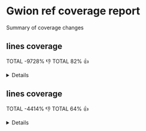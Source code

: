# Gwion ref coverage report

Summary of coverage changes

## lines coverage

TOTAL -9728% :-1:
TOTAL 82% :+1:

<details>
|file|diff|status|
|---|---|---|
|[src/arg.c](https://Gwion.github.io/gwion-coverage-report/ref/index.src_arg.c.html)|-12%|:-1:|
|[src/clean.c](https://Gwion.github.io/gwion-coverage-report/ref/index.src_clean.c.html)|-5%|:+1:|
|[src/compile.c](https://Gwion.github.io/gwion-coverage-report/ref/index.src_compile.c.html)|-30%|:-1:|
|[src/emit/emit.c](https://Gwion.github.io/gwion-coverage-report/ref/index.src_emit_emit.c.html)|-8%|:-1:|
|[src/emit/kind.c](https://Gwion.github.io/gwion-coverage-report/ref/index.src_emit_kind.c.html)|100%|:+1:|
|[src/emit/memoize.c](https://Gwion.github.io/gwion-coverage-report/ref/index.src_emit_memoize.c.html)|100%|:+1:|
|[src/env/context.c](https://Gwion.github.io/gwion-coverage-report/ref/index.src_env_context.c.html)|100%|:+1:|
|[src/env/env.c](https://Gwion.github.io/gwion-coverage-report/ref/index.src_env_env.c.html)|100%|:+1:|
|[src/env/env_utils.c](https://Gwion.github.io/gwion-coverage-report/ref/index.src_env_env_utils.c.html)|84%|:-1:|
|[src/env/envset.c](https://Gwion.github.io/gwion-coverage-report/ref/index.src_env_envset.c.html)|-8%|:+1:|
|[src/env/func.c](https://Gwion.github.io/gwion-coverage-report/ref/index.src_env_func.c.html)|-10%|:-1:|
|[src/env/nspc.c](https://Gwion.github.io/gwion-coverage-report/ref/index.src_env_nspc.c.html)|-2%|:+1:|
|[src/env/trait.c](https://Gwion.github.io/gwion-coverage-report/ref/index.src_env_trait.c.html)|-94%|:-1:|
|[src/env/tupleform.c](https://Gwion.github.io/gwion-coverage-report/ref/index.src_env_tupleform.c.html)|100%|:+1:|
|[src/env/type.c](https://Gwion.github.io/gwion-coverage-report/ref/index.src_env_type.c.html)|-1%|:+1:|
|[src/env/value.c](https://Gwion.github.io/gwion-coverage-report/ref/index.src_env_value.c.html)|-3%|:-1:|
|[src/gwion.c](https://Gwion.github.io/gwion-coverage-report/ref/index.src_gwion.c.html)|-9%|:+1:|
|[src/gwiondata.c](https://Gwion.github.io/gwion-coverage-report/ref/index.src_gwiondata.c.html)|66%|:-1:|
|[src/import/cleaner.c](https://Gwion.github.io/gwion-coverage-report/ref/index.src_import_cleaner.c.html)|-22%|:-1:|
|[src/import/import_cdef.c](https://Gwion.github.io/gwion-coverage-report/ref/index.src_import_import_cdef.c.html)|-14%|:+1:|
|[src/import/import_checker.c](https://Gwion.github.io/gwion-coverage-report/ref/index.src_import_import_checker.c.html)|-36%|:+1:|
|[src/import/import_enum.c](https://Gwion.github.io/gwion-coverage-report/ref/index.src_import_import_enum.c.html)|-6%|:+1:|
|[src/import/import_fdef.c](https://Gwion.github.io/gwion-coverage-report/ref/index.src_import_import_fdef.c.html)|-24%|:+1:|
|[src/import/import_internals.c](https://Gwion.github.io/gwion-coverage-report/ref/index.src_import_import_internals.c.html)|-47%|:+1:|
|[src/import/import_item.c](https://Gwion.github.io/gwion-coverage-report/ref/index.src_import_import_item.c.html)|-21%|:+1:|
|[src/import/import_oper.c](https://Gwion.github.io/gwion-coverage-report/ref/index.src_import_import_oper.c.html)|-35%|:+1:|
|[src/import/import_special.c](https://Gwion.github.io/gwion-coverage-report/ref/index.src_import_import_special.c.html)|-26%|:+1:|
|[src/import/import_tdef.c](https://Gwion.github.io/gwion-coverage-report/ref/index.src_import_import_tdef.c.html)|-100%|:-1:|
|[src/import/import_type.c](https://Gwion.github.io/gwion-coverage-report/ref/index.src_import_import_type.c.html)|-16%|:-1:|
|[src/import/import_udef.c](https://Gwion.github.io/gwion-coverage-report/ref/index.src_import_import_udef.c.html)|-15%|:-1:|
|[src/lib/array.c](https://Gwion.github.io/gwion-coverage-report/ref/index.src_lib_array.c.html)|-41%|:+1:|
|[src/lib/closure.c](https://Gwion.github.io/gwion-coverage-report/ref/index.src_lib_closure.c.html)|-20%|:-1:|
|[src/lib/deep_equal.c](https://Gwion.github.io/gwion-coverage-report/ref/index.src_lib_deep_equal.c.html)|2%|:+1:|
|[src/lib/dict.c](https://Gwion.github.io/gwion-coverage-report/ref/index.src_lib_dict.c.html)|-30%|:-1:|
|[src/lib/engine.c](https://Gwion.github.io/gwion-coverage-report/ref/index.src_lib_engine.c.html)|-12%|:-1:|
|[src/lib/event.c](https://Gwion.github.io/gwion-coverage-report/ref/index.src_lib_event.c.html)|43%|:-1:|
|[src/lib/instr.c](https://Gwion.github.io/gwion-coverage-report/ref/index.src_lib_instr.c.html)|-14%|:-1:|
|[src/lib/lib_class.c](https://Gwion.github.io/gwion-coverage-report/ref/index.src_lib_lib_class.c.html)|-43%|:-1:|
|[src/lib/lib_gack.c](https://Gwion.github.io/gwion-coverage-report/ref/index.src_lib_lib_gack.c.html)|-68%|:+1:|
|[src/lib/locale.c](https://Gwion.github.io/gwion-coverage-report/ref/index.src_lib_locale.c.html)|-2%|:-1:|
|[src/lib/modules.c](https://Gwion.github.io/gwion-coverage-report/ref/index.src_lib_modules.c.html)|-34%|:-1:|
|[src/lib/object.c](https://Gwion.github.io/gwion-coverage-report/ref/index.src_lib_object.c.html)|56%|:+1:|
|[src/lib/object_op.c](https://Gwion.github.io/gwion-coverage-report/ref/index.src_lib_object_op.c.html)|-19%|:+1:|
|[src/lib/opfunc.c](https://Gwion.github.io/gwion-coverage-report/ref/index.src_lib_opfunc.c.html)|-17%|:-1:|
|[src/lib/prim.c](https://Gwion.github.io/gwion-coverage-report/ref/index.src_lib_prim.c.html)|-3%|:+1:|
|[src/lib/prim_values.c](https://Gwion.github.io/gwion-coverage-report/ref/index.src_lib_prim_values.c.html)|25%|:-1:|
|[src/lib/ptr.c](https://Gwion.github.io/gwion-coverage-report/ref/index.src_lib_ptr.c.html)|-13%|:+1:|
|[src/lib/ref.c](https://Gwion.github.io/gwion-coverage-report/ref/index.src_lib_ref.c.html)|-34%|:-1:|
|[src/lib/shred.c](https://Gwion.github.io/gwion-coverage-report/ref/index.src_lib_shred.c.html)|-14%|:+1:|
|[src/lib/sift.c](https://Gwion.github.io/gwion-coverage-report/ref/index.src_lib_sift.c.html)|-178%|:-1:|
|[src/lib/string.c](https://Gwion.github.io/gwion-coverage-report/ref/index.src_lib_string.c.html)|-26%|:-1:|
|[src/lib/tmpl_info.c](https://Gwion.github.io/gwion-coverage-report/ref/index.src_lib_tmpl_info.c.html)|-1%|:-1:|
|[src/lib/ugen.c](https://Gwion.github.io/gwion-coverage-report/ref/index.src_lib_ugen.c.html)|-17%|:-1:|
|[src/lib/union.c](https://Gwion.github.io/gwion-coverage-report/ref/index.src_lib_union.c.html)|-12%|:+1:|
|[src/lib/xork.c](https://Gwion.github.io/gwion-coverage-report/ref/index.src_lib_xork.c.html)|-21%|:+1:|
|[src/main.c](https://Gwion.github.io/gwion-coverage-report/ref/index.src_main.c.html)|-2%|:-1:|
|[src/parse/check.c](https://Gwion.github.io/gwion-coverage-report/ref/index.src_parse_check.c.html)|-12%|:-1:|
|[src/parse/check_traits.c](https://Gwion.github.io/gwion-coverage-report/ref/index.src_parse_check_traits.c.html)|-93%|:-1:|
|[src/parse/compat_func.c](https://Gwion.github.io/gwion-coverage-report/ref/index.src_parse_compat_func.c.html)|100%|:+1:|
|[src/parse/default_arg.c](https://Gwion.github.io/gwion-coverage-report/ref/index.src_parse_default_arg.c.html)|-20%|:+1:|
|[src/parse/did_you_mean.c](https://Gwion.github.io/gwion-coverage-report/ref/index.src_parse_did_you_mean.c.html)|-31%|:+1:|
|[src/parse/func_operator.c](https://Gwion.github.io/gwion-coverage-report/ref/index.src_parse_func_operator.c.html)|100%|:+1:|
|[src/parse/func_resolve_tmpl.c](https://Gwion.github.io/gwion-coverage-report/ref/index.src_parse_func_resolve_tmpl.c.html)|-14%|:-1:|
|[src/parse/operator.c](https://Gwion.github.io/gwion-coverage-report/ref/index.src_parse_operator.c.html)|-7%|:+1:|
|[src/parse/scan0.c](https://Gwion.github.io/gwion-coverage-report/ref/index.src_parse_scan0.c.html)|-20%|:+1:|
|[src/parse/scan1.c](https://Gwion.github.io/gwion-coverage-report/ref/index.src_parse_scan1.c.html)|-5%|:+1:|
|[src/parse/scan2.c](https://Gwion.github.io/gwion-coverage-report/ref/index.src_parse_scan2.c.html)|-2%|:+1:|
|[src/parse/spread.c](https://Gwion.github.io/gwion-coverage-report/ref/index.src_parse_spread.c.html)|3%|:+1:|
|[src/parse/traverse.c](https://Gwion.github.io/gwion-coverage-report/ref/index.src_parse_traverse.c.html)|86%|:+1:|
|[src/parse/type_decl.c](https://Gwion.github.io/gwion-coverage-report/ref/index.src_parse_type_decl.c.html)|95%|:+1:|
|[src/pass.c](https://Gwion.github.io/gwion-coverage-report/ref/index.src_pass.c.html)|100%|:+1:|
|[src/plug.c](https://Gwion.github.io/gwion-coverage-report/ref/index.src_plug.c.html)|52%|:+1:|
|[src/soundinfo.c](https://Gwion.github.io/gwion-coverage-report/ref/index.src_soundinfo.c.html)|100%|:+1:|
|[src/vm/driver.c](https://Gwion.github.io/gwion-coverage-report/ref/index.src_vm_driver.c.html)|100%|:+1:|
|[src/vm/gack.c](https://Gwion.github.io/gwion-coverage-report/ref/index.src_vm_gack.c.html)|95%|:+1:|
|[src/vm/shreduler.c](https://Gwion.github.io/gwion-coverage-report/ref/index.src_vm_shreduler.c.html)|100%|:+1:|
|[src/vm/vm.c](https://Gwion.github.io/gwion-coverage-report/ref/index.src_vm_vm.c.html)|82%|:+1:|
|[src/vm/vm_code.c](https://Gwion.github.io/gwion-coverage-report/ref/index.src_vm_vm_code.c.html)|89%|:+1:|
|[src/vm/vm_name.c](https://Gwion.github.io/gwion-coverage-report/ref/index.src_vm_vm_name.c.html)|75%|:+1:|
|[src/vm/vm_shred.c](https://Gwion.github.io/gwion-coverage-report/ref/index.src_vm_vm_shred.c.html)|87%|:+1:|
</details>

## lines coverage

TOTAL -4414% :-1:
TOTAL 64% :+1:

<details>
|file|diff|status|
|---|---|---|
|[src/arg.c](https://Gwion.github.io/gwion-coverage-report/ref/index.src_arg.c.html)|-15%|:-1:|
|[src/clean.c](https://Gwion.github.io/gwion-coverage-report/ref/index.src_clean.c.html)|-9%|:-1:|
|[src/compile.c](https://Gwion.github.io/gwion-coverage-report/ref/index.src_compile.c.html)|-30%|:-1:|
|[src/emit/emit.c](https://Gwion.github.io/gwion-coverage-report/ref/index.src_emit_emit.c.html)|-8%|:-1:|
|[src/emit/emitter.c](https://Gwion.github.io/gwion-coverage-report/ref/index.src_emit_emitter.c.html)|-13%|:+1:|
|[src/emit/escape.c](https://Gwion.github.io/gwion-coverage-report/ref/index.src_emit_escape.c.html)|-4%|:-1:|
|[src/emit/kind.c](https://Gwion.github.io/gwion-coverage-report/ref/index.src_emit_kind.c.html)|100%|:+1:|
|[src/emit/memoize.c](https://Gwion.github.io/gwion-coverage-report/ref/index.src_emit_memoize.c.html)|100%|:+1:|
|[src/env/context.c](https://Gwion.github.io/gwion-coverage-report/ref/index.src_env_context.c.html)|-10%|:+1:|
|[src/env/env.c](https://Gwion.github.io/gwion-coverage-report/ref/index.src_env_env.c.html)|-24%|:-1:|
|[src/env/env_utils.c](https://Gwion.github.io/gwion-coverage-report/ref/index.src_env_env_utils.c.html)|24%|:+1:|
|[src/env/envset.c](https://Gwion.github.io/gwion-coverage-report/ref/index.src_env_envset.c.html)|-23%|:-1:|
|[src/env/func.c](https://Gwion.github.io/gwion-coverage-report/ref/index.src_env_func.c.html)|3%|:+1:|
|[src/env/nspc.c](https://Gwion.github.io/gwion-coverage-report/ref/index.src_env_nspc.c.html)|-12%|:-1:|
|[src/env/trait.c](https://Gwion.github.io/gwion-coverage-report/ref/index.src_env_trait.c.html)|-78%|:-1:|
|[src/env/tupleform.c](https://Gwion.github.io/gwion-coverage-report/ref/index.src_env_tupleform.c.html)|-13%|:+1:|
|[src/env/type.c](https://Gwion.github.io/gwion-coverage-report/ref/index.src_env_type.c.html)|-6%|:+1:|
|[src/env/value.c](https://Gwion.github.io/gwion-coverage-report/ref/index.src_env_value.c.html)|-10%|:-1:|
|[src/gwion.c](https://Gwion.github.io/gwion-coverage-report/ref/index.src_gwion.c.html)|-25%|:+1:|
|[src/gwiondata.c](https://Gwion.github.io/gwion-coverage-report/ref/index.src_gwiondata.c.html)|67%|:-1:|
|[src/import/cleaner.c](https://Gwion.github.io/gwion-coverage-report/ref/index.src_import_cleaner.c.html)|-41%|:-1:|
|[src/import/import_cdef.c](https://Gwion.github.io/gwion-coverage-report/ref/index.src_import_import_cdef.c.html)|-13%|:-1:|
|[src/import/import_checker.c](https://Gwion.github.io/gwion-coverage-report/ref/index.src_import_import_checker.c.html)|-43%|:-1:|
|[src/import/import_enum.c](https://Gwion.github.io/gwion-coverage-report/ref/index.src_import_import_enum.c.html)|-47%|:+1:|
|[src/import/import_fdef.c](https://Gwion.github.io/gwion-coverage-report/ref/index.src_import_import_fdef.c.html)|-40%|:-1:|
|[src/import/import_internals.c](https://Gwion.github.io/gwion-coverage-report/ref/index.src_import_import_internals.c.html)|-40%|:+1:|
|[src/import/import_oper.c](https://Gwion.github.io/gwion-coverage-report/ref/index.src_import_import_oper.c.html)|-47%|:-1:|
|[src/import/import_special.c](https://Gwion.github.io/gwion-coverage-report/ref/index.src_import_import_special.c.html)|-71%|:-1:|
|[src/import/import_tdef.c](https://Gwion.github.io/gwion-coverage-report/ref/index.src_import_import_tdef.c.html)|-88%|:-1:|
|[src/import/import_type.c](https://Gwion.github.io/gwion-coverage-report/ref/index.src_import_import_type.c.html)|-14%|:-1:|
|[src/import/import_udef.c](https://Gwion.github.io/gwion-coverage-report/ref/index.src_import_import_udef.c.html)|-31%|:-1:|
|[src/lib/array.c](https://Gwion.github.io/gwion-coverage-report/ref/index.src_lib_array.c.html)|-30%|:-1:|
|[src/lib/closure.c](https://Gwion.github.io/gwion-coverage-report/ref/index.src_lib_closure.c.html)|-26%|:-1:|
|[src/lib/deep_equal.c](https://Gwion.github.io/gwion-coverage-report/ref/index.src_lib_deep_equal.c.html)|1%|:+1:|
|[src/lib/dict.c](https://Gwion.github.io/gwion-coverage-report/ref/index.src_lib_dict.c.html)|-46%|:-1:|
|[src/lib/engine.c](https://Gwion.github.io/gwion-coverage-report/ref/index.src_lib_engine.c.html)|-41%|:-1:|
|[src/lib/event.c](https://Gwion.github.io/gwion-coverage-report/ref/index.src_lib_event.c.html)|-2%|:-1:|
|[src/lib/instr.c](https://Gwion.github.io/gwion-coverage-report/ref/index.src_lib_instr.c.html)|-27%|:-1:|
|[src/lib/lib_class.c](https://Gwion.github.io/gwion-coverage-report/ref/index.src_lib_lib_class.c.html)|-45%|:-1:|
|[src/lib/locale.c](https://Gwion.github.io/gwion-coverage-report/ref/index.src_lib_locale.c.html)|-23%|:-1:|
|[src/lib/modules.c](https://Gwion.github.io/gwion-coverage-report/ref/index.src_lib_modules.c.html)|-28%|:-1:|
|[src/lib/object.c](https://Gwion.github.io/gwion-coverage-report/ref/index.src_lib_object.c.html)|69%|:+1:|
|[src/lib/object_op.c](https://Gwion.github.io/gwion-coverage-report/ref/index.src_lib_object_op.c.html)|-30%|:-1:|
|[src/lib/prim.c](https://Gwion.github.io/gwion-coverage-report/ref/index.src_lib_prim.c.html)|-61%|:+1:|
|[src/lib/ptr.c](https://Gwion.github.io/gwion-coverage-report/ref/index.src_lib_ptr.c.html)|-36%|:+1:|
|[src/lib/ref.c](https://Gwion.github.io/gwion-coverage-report/ref/index.src_lib_ref.c.html)|-39%|:-1:|
|[src/lib/shred.c](https://Gwion.github.io/gwion-coverage-report/ref/index.src_lib_shred.c.html)|-52%|:+1:|
|[src/lib/sift.c](https://Gwion.github.io/gwion-coverage-report/ref/index.src_lib_sift.c.html)|-25%|:-1:|
|[src/lib/string.c](https://Gwion.github.io/gwion-coverage-report/ref/index.src_lib_string.c.html)|-26%|:-1:|
|[src/lib/tmpl_info.c](https://Gwion.github.io/gwion-coverage-report/ref/index.src_lib_tmpl_info.c.html)|-7%|:-1:|
|[src/lib/ugen.c](https://Gwion.github.io/gwion-coverage-report/ref/index.src_lib_ugen.c.html)|-50%|:-1:|
|[src/lib/union.c](https://Gwion.github.io/gwion-coverage-report/ref/index.src_lib_union.c.html)|-21%|:-1:|
|[src/lib/xork.c](https://Gwion.github.io/gwion-coverage-report/ref/index.src_lib_xork.c.html)|-16%|:+1:|
|[src/main.c](https://Gwion.github.io/gwion-coverage-report/ref/index.src_main.c.html)|-3%|:-1:|
|[src/parse/check.c](https://Gwion.github.io/gwion-coverage-report/ref/index.src_parse_check.c.html)|-10%|:-1:|
|[src/parse/check_traits.c](https://Gwion.github.io/gwion-coverage-report/ref/index.src_parse_check_traits.c.html)|-93%|:-1:|
|[src/parse/compat_func.c](https://Gwion.github.io/gwion-coverage-report/ref/index.src_parse_compat_func.c.html)|-12%|:+1:|
|[src/parse/default_arg.c](https://Gwion.github.io/gwion-coverage-report/ref/index.src_parse_default_arg.c.html)|-22%|:-1:|
|[src/parse/func_operator.c](https://Gwion.github.io/gwion-coverage-report/ref/index.src_parse_func_operator.c.html)|-9%|:+1:|
|[src/parse/func_resolve_tmpl.c](https://Gwion.github.io/gwion-coverage-report/ref/index.src_parse_func_resolve_tmpl.c.html)|-8%|:-1:|
|[src/parse/operator.c](https://Gwion.github.io/gwion-coverage-report/ref/index.src_parse_operator.c.html)|-19%|:+1:|
|[src/parse/partial.c](https://Gwion.github.io/gwion-coverage-report/ref/index.src_parse_partial.c.html)|3%|:+1:|
|[src/parse/scan0.c](https://Gwion.github.io/gwion-coverage-report/ref/index.src_parse_scan0.c.html)|-33%|:+1:|
|[src/parse/scan1.c](https://Gwion.github.io/gwion-coverage-report/ref/index.src_parse_scan1.c.html)|5%|:+1:|
|[src/parse/scan2.c](https://Gwion.github.io/gwion-coverage-report/ref/index.src_parse_scan2.c.html)|-23%|:+1:|
|[src/parse/spread.c](https://Gwion.github.io/gwion-coverage-report/ref/index.src_parse_spread.c.html)|-6%|:-1:|
|[src/parse/traverse.c](https://Gwion.github.io/gwion-coverage-report/ref/index.src_parse_traverse.c.html)|54%|:+1:|
|[src/parse/type_decl.c](https://Gwion.github.io/gwion-coverage-report/ref/index.src_parse_type_decl.c.html)|62%|:+1:|
|[src/pass.c](https://Gwion.github.io/gwion-coverage-report/ref/index.src_pass.c.html)|100%|:+1:|
|[src/plug.c](https://Gwion.github.io/gwion-coverage-report/ref/index.src_plug.c.html)|42%|:+1:|
|[src/vm/driver.c](https://Gwion.github.io/gwion-coverage-report/ref/index.src_vm_driver.c.html)|100%|:+1:|
|[src/vm/gack.c](https://Gwion.github.io/gwion-coverage-report/ref/index.src_vm_gack.c.html)|85%|:+1:|
|[src/vm/shreduler.c](https://Gwion.github.io/gwion-coverage-report/ref/index.src_vm_shreduler.c.html)|97%|:+1:|
|[src/vm/vm.c](https://Gwion.github.io/gwion-coverage-report/ref/index.src_vm_vm.c.html)|57%|:+1:|
|[src/vm/vm_code.c](https://Gwion.github.io/gwion-coverage-report/ref/index.src_vm_vm_code.c.html)|86%|:+1:|
|[src/vm/vm_name.c](https://Gwion.github.io/gwion-coverage-report/ref/index.src_vm_vm_name.c.html)|50%|:+1:|
|[src/vm/vm_shred.c](https://Gwion.github.io/gwion-coverage-report/ref/index.src_vm_vm_shred.c.html)|60%|:+1:|
</details>

